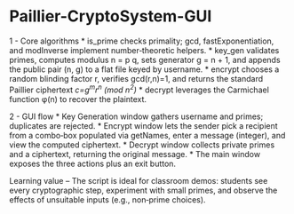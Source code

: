 # Paillier-CryptoSystem-GUI

1 - Core algorithms
* is_prime checks primality; gcd, fastExponentiation, and modInverse implement number‑theoretic helpers.
* key_gen validates primes, computes modulus n = p q, sets generator g = n + 1, and appends the public pair (n, g) to a flat file keyed by username.
* encrypt chooses a random blinding factor r, verifies gcd(r,n)=1, and returns the standard Paillier ciphertext *c=g<sup>m</sup>r<sup>n</sup> (mod n<sup>2</sup>)*
* decrypt leverages the Carmichael function φ(n) to recover the plaintext. ​

2 - GUI flow
* Key Generation window gathers username and primes; duplicates are rejected.
* Encrypt window lets the sender pick a recipient from a combo‑box populated via getNames, enter a message (integer), and view the computed ciphertext.
* Decrypt window collects private primes and a ciphertext, returning the original message.
* The main window exposes the three actions plus an exit button.

Learning value – The script is ideal for classroom demos: students see every cryptographic step, experiment with small primes, and observe the effects of unsuitable inputs (e.g., non‑prime choices).
